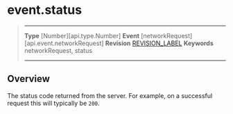 # event.status

> --------------------- ------------------------------------------------------------------------------------------
> __Type__              [Number][api.type.Number]
> __Event__             [networkRequest][api.event.networkRequest]
> __Revision__          [REVISION_LABEL](REVISION_URL)
> __Keywords__          networkRequest, status
> --------------------- ------------------------------------------------------------------------------------------

## Overview

The status code returned from the server.  For example, on a successful request this will typically be `200`.

